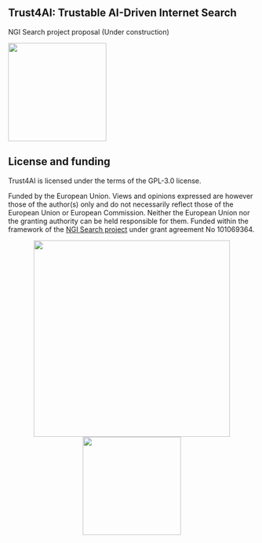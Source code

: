 ## Trust4AI: Trustable AI-Driven Internet Search
NGI Search project proposal (Under construction)

<img src="https://github.com/isa-group/trust4ai/blob/main/sticker/Trust4AI_transparent.svg" width="200">



## License and funding

Trust4AI is licensed under the terms of the GPL-3.0 license.

Funded by the European Union. Views and opinions expressed are however those of the author(s) only and do not necessarily reflect those of the European Union or European Commission. Neither the European Union nor the granting authority can be held responsible for them. Funded within the framework of the [NGI Search project](https://www.ngisearch.eu/) under grant agreement No 101069364.

<p align="center">
<img src="https://github.com/isa-group/trust4ai/blob/main/funding_logos/NGI_Search-rgb_Plan-de-travail-1-2048x410.png" width="400">
<img src="https://github.com/isa-group/trust4ai/blob/main/funding_logos/EU_funding_logo.png" width="200">
</p>


